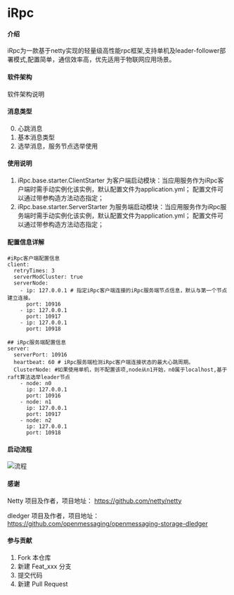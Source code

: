 # iRpc

#### 介绍
iRpc为一款基于netty实现的轻量级高性能rpc框架,支持单机及leader-follower部署模式,配置简单，通信效率高，优先适用于物联网应用场景。

#### 软件架构
软件架构说明


#### 消息类型
0.  心跳消息
1.  基本消息类型
2.  选举消息，服务节点选举使用

#### 使用说明

1.  iRpc.base.starter.ClientStarter 为客户端启动模块：当应用服务作为iRpc客户端时需手动实例化该实例，默认配置文件为application.yml；
    配置文件可以通过带参构造方法动态指定；
2.  iRpc.base.starter.ServerStarter 为服务端启动模块：当应用服务作为iRpc服务端时需手动实例化该实例，默认配置文件为application.yml；
    配置文件可以通过带参构造方法动态指定；



#### 配置信息详解

```
#iRpc客户端配置信息
client:
  retryTimes: 3
  serverModCluster: true
  serverNode:
    - ip: 127.0.0.1 # 指定iRpc客户端连接的iRpc服务端节点信息，默认与第一个节点建立连接。
      port: 10916
    - ip: 127.0.0.1
      port: 10917
    - ip: 127.0.0.1
      port: 10918
```


```
## iRpc服务端配置信息
server:
  serverPort: 10916
  heartbeat: 60 # iRpc服务端检测iRpc客户端连接状态的最大心跳周期。
  ClusterNode: #如果使用单机，则不配置该项,node从n1开始，n0属于localhost,基于raft算法选举leader节点
    - node: n0
      ip: 127.0.0.1
      port: 10916
    - node: n1
      ip: 127.0.0.1
      port: 10917
    - node: n2
      ip: 127.0.0.1
      port: 10918

```


#### 启动流程
![流程](https://images.gitee.com/uploads/images/2021/0328/113300_2ae87b28_1038477.png "流程.png")


#### 感谢
Netty 项目及作者，项目地址： https://github.com/netty/netty

dledger 项目及作者，项目地址： https://github.com/openmessaging/openmessaging-storage-dledger


#### 参与贡献

1.  Fork 本仓库
2.  新建 Feat_xxx 分支
3.  提交代码
4.  新建 Pull Request

